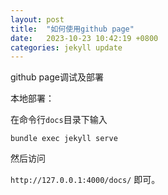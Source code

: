 ```yaml
---
layout: post
title:  "如何使用github page"
date:   2023-10-23 10:42:19 +0800
categories: jekyll update
---
```


github page调试及部署

本地部署：

在命令行`docs`目录下输入

```
bundle exec jekyll serve
```
然后访问

`http://127.0.0.1:4000/docs/` 即可。

